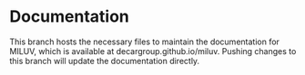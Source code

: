 # Documentation

This branch hosts the necessary files to maintain the documentation for MILUV, which is available at decargroup.github.io/miluv. Pushing changes to this branch will update the documentation directly.
